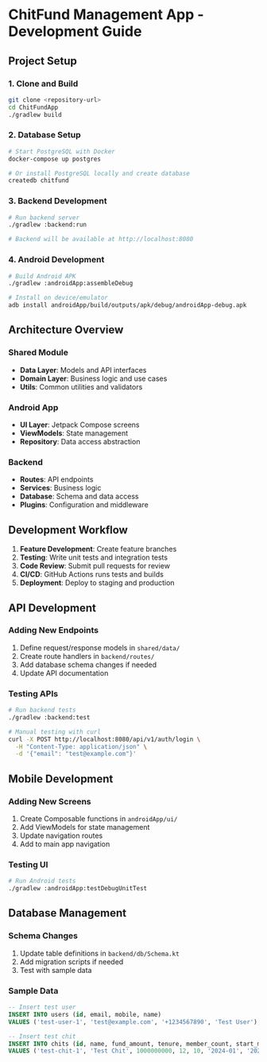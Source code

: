 # ChitFund Management App - Development Guide

## Project Setup

### 1. Clone and Build
```bash
git clone <repository-url>
cd ChitFundApp
./gradlew build
```

### 2. Database Setup
```bash
# Start PostgreSQL with Docker
docker-compose up postgres

# Or install PostgreSQL locally and create database
createdb chitfund
```

### 3. Backend Development
```bash
# Run backend server
./gradlew :backend:run

# Backend will be available at http://localhost:8080
```

### 4. Android Development
```bash
# Build Android APK
./gradlew :androidApp:assembleDebug

# Install on device/emulator
adb install androidApp/build/outputs/apk/debug/androidApp-debug.apk
```

## Architecture Overview

### Shared Module
- **Data Layer**: Models and API interfaces
- **Domain Layer**: Business logic and use cases
- **Utils**: Common utilities and validators

### Android App
- **UI Layer**: Jetpack Compose screens
- **ViewModels**: State management
- **Repository**: Data access abstraction

### Backend
- **Routes**: API endpoints
- **Services**: Business logic
- **Database**: Schema and data access
- **Plugins**: Configuration and middleware

## Development Workflow

1. **Feature Development**: Create feature branches
2. **Testing**: Write unit tests and integration tests
3. **Code Review**: Submit pull requests for review
4. **CI/CD**: GitHub Actions runs tests and builds
5. **Deployment**: Deploy to staging and production

## API Development

### Adding New Endpoints
1. Define request/response models in `shared/data/`
2. Create route handlers in `backend/routes/`
3. Add database schema changes if needed
4. Update API documentation

### Testing APIs
```bash
# Run backend tests
./gradlew :backend:test

# Manual testing with curl
curl -X POST http://localhost:8080/api/v1/auth/login \
  -H "Content-Type: application/json" \
  -d '{"email": "test@example.com"}'
```

## Mobile Development

### Adding New Screens
1. Create Composable functions in `androidApp/ui/`
2. Add ViewModels for state management
3. Update navigation routes
4. Add to main app navigation

### Testing UI
```bash
# Run Android tests
./gradlew :androidApp:testDebugUnitTest
```

## Database Management

### Schema Changes
1. Update table definitions in `backend/db/Schema.kt`
2. Add migration scripts if needed
3. Test with sample data

### Sample Data
```sql
-- Insert test user
INSERT INTO users (id, email, mobile, name) 
VALUES ('test-user-1', 'test@example.com', '+1234567890', 'Test User');

-- Insert test chit
INSERT INTO chits (id, name, fund_amount, tenure, member_count, start_month, end_month, payout_method, moderator_id, status)
VALUES ('test-chit-1', 'Test Chit', 1000000000, 12, 10, '2024-01', '2024-12', 'RANDOM', 'test-user-1', 'OPEN');
```